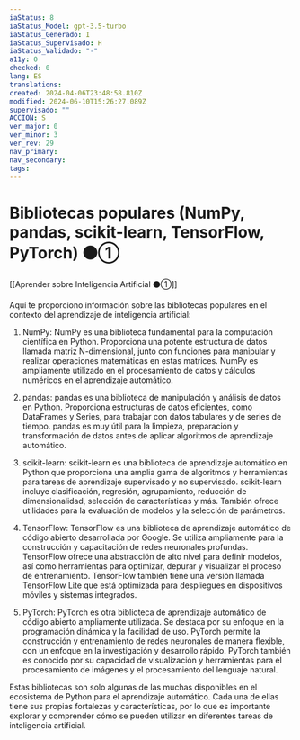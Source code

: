 ```yaml
---
iaStatus: 8
iaStatus_Model: gpt-3.5-turbo
iaStatus_Generado: I
iaStatus_Supervisado: H
iaStatus_Validado: "-"
a11y: 0
checked: 0
lang: ES
translations: 
created: 2024-04-06T23:48:58.810Z
modified: 2024-06-10T15:26:27.089Z
supervisado: ""
ACCION: S
ver_major: 0
ver_minor: 3
ver_rev: 29
nav_primary: 
nav_secondary: 
tags:
---
```

# Bibliotecas populares (NumPy, pandas, scikit-learn, TensorFlow, PyTorch) ⚫①

[[Aprender sobre Inteligencia Artificial ⚫①]]

Aquí te proporciono información sobre las bibliotecas populares en el contexto del aprendizaje de inteligencia artificial:

1. NumPy: NumPy es una biblioteca fundamental para la computación científica en Python. Proporciona una potente estructura de datos llamada matriz N-dimensional, junto con funciones para manipular y realizar operaciones matemáticas en estas matrices. NumPy es ampliamente utilizado en el procesamiento de datos y cálculos numéricos en el aprendizaje automático.

2. pandas: pandas es una biblioteca de manipulación y análisis de datos en Python. Proporciona estructuras de datos eficientes, como DataFrames y Series, para trabajar con datos tabulares y de series de tiempo. pandas es muy útil para la limpieza, preparación y transformación de datos antes de aplicar algoritmos de aprendizaje automático.

3. scikit-learn: scikit-learn es una biblioteca de aprendizaje automático en Python que proporciona una amplia gama de algoritmos y herramientas para tareas de aprendizaje supervisado y no supervisado. scikit-learn incluye clasificación, regresión, agrupamiento, reducción de dimensionalidad, selección de características y más. También ofrece utilidades para la evaluación de modelos y la selección de parámetros.

4. TensorFlow: TensorFlow es una biblioteca de aprendizaje automático de código abierto desarrollada por Google. Se utiliza ampliamente para la construcción y capacitación de redes neuronales profundas. TensorFlow ofrece una abstracción de alto nivel para definir modelos, así como herramientas para optimizar, depurar y visualizar el proceso de entrenamiento. TensorFlow también tiene una versión llamada TensorFlow Lite que está optimizada para despliegues en dispositivos móviles y sistemas integrados.

5. PyTorch: PyTorch es otra biblioteca de aprendizaje automático de código abierto ampliamente utilizada. Se destaca por su enfoque en la programación dinámica y la facilidad de uso. PyTorch permite la construcción y entrenamiento de redes neuronales de manera flexible, con un enfoque en la investigación y desarrollo rápido. PyTorch también es conocido por su capacidad de visualización y herramientas para el procesamiento de imágenes y el procesamiento del lenguaje natural.

Estas bibliotecas son solo algunas de las muchas disponibles en el ecosistema de Python para el aprendizaje automático. Cada una de ellas tiene sus propias fortalezas y características, por lo que es importante explorar y comprender cómo se pueden utilizar en diferentes tareas de inteligencia artificial.
